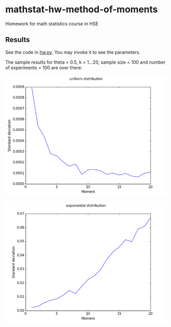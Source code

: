 # mathstat-hw-method-of-moments
Homework for math statistics course in HSE

## Results

See the code in [hw.py](hw.py). You may invoke it to see the parameters.

The sample results for theta = 0.5, k = 1...20, sample size = 100 and number of experiments = 100 are over there:

![uniform](out/uniform.png)

![exponential](out/exponential.png)
